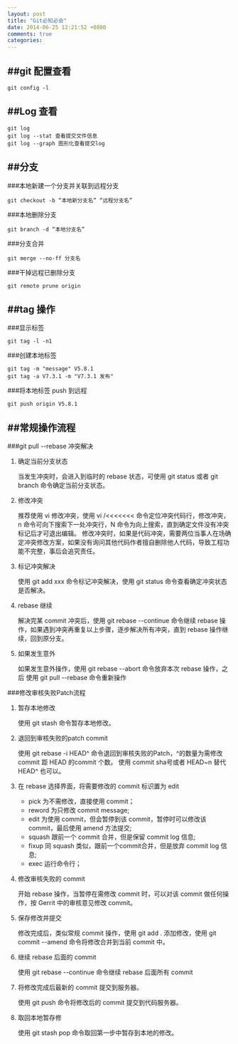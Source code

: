 ```yaml
---
layout: post
title: "Git必知必会"
date: 2014-06-25 12:21:52 +0800
comments: true
categories: 
---
```



##git 配置查看
---
	git config -l

<!--more-->

##Log 查看
---
```
git log
git log --stat 查看提交文件信息
git log --graph 图形化查看提交log
```

##分支
---
###本地新建一个分支并关联到远程分支

	git checkout -b “本地新分支名” “远程分支名”

###本地删除分支

	git branch -d “本地分支名”

###分支合并

	git merge --no-ff 分支名

###干掉远程已删除分支

	git remote prune origin

##tag 操作
---
###显示标签

	git tag -l -n1

###创建本地标签
```
git tag -m "message" V5.8.1
git tag -a V7.3.1 -m "V7.3.1 发布"
```
###将本地标签 push 到远程

	git push origin V5.8.1

##常规操作流程
---
###git pull --rebase 冲突解决

1. 确定当前分支状态

	当发生冲突时，会进入到临时的 rebase 状态，可使用 git status 或者 git branch 命令确定当前分支状态。

2. 修改冲突

	推荐使用 vi 修改冲突，使用 vi /<<<<<<< 命令定位冲突代码行，修改冲突，n 命令可向下搜索下一处冲突行，N 命令为向上搜索，直到确定文件没有冲突标记后才可退出编辑。
修改冲突时，如果是代码冲突，需要两位当事人在场确定冲突修改方案，如果没有询问其他代码作者擅自删除他人代码，导致工程功能不完整，事后会追究责任。

3. 标记冲突解决

	使用 git add xxx 命令标记冲突解决，使用 git status 命令查看确定冲突状态是否解决。

4. rebase 继续

	解决完某 commit 冲突后，使用 git rebase --continue 命令继续 rebase 操作，如果遇到冲突再重复以上步骤，逐步解决所有冲突，直到 rebase 操作继续，回到原分支。

5. 如果发生意外
	
	如果发生意外操作，使用 git rebase --abort 命令放弃本次 rebase 操作，之后 使用 git pull --rebase 命令重新操作

###修改审核失败Patch流程

1. 暂存本地修改

	使用 git stash 命令暂存本地修改。

2. 退回到审核失败的patch commit

	使用 git rebase -i HEAD^ 命令退回到审核失败的Patch，^的数量为需修改 commit 距 HEAD 的commit 个数。
使用 commit sha号或者 HEAD~n 替代 HEAD^ 也可以。

3. 在 rebase 选择界面，将需要修改的 commit 标识置为 edit
	*	pick 为不需修改，直接使用 commit；
	*	reword 为只修改 commit message;
	*	edit 为使用 commit，但会暂停到该 commit，暂停时可以修改该 commit，最后使用 amend 方法提交;
	*	squash 跟前一个 commit 合并，但是保留 commit log 信息;
	*	fixup 同 squash 类似，跟前一个commit合并，但是放弃 commit log 信息;
	*	exec 运行命令行；

4. 修改审核失败的 commit

	开始 rebase 操作，当暂停在需修改 commit 时，可以对该 commit 做任何操作，按 Gerrit 中的审核意见修改 commit。

5. 保存修改并提交

	修改完成后，类似常规 commit 操作，使用 git add . 添加修改，使用 git commit --amend 命令将修改合并到当前 commit 中。

6. 继续 rebase 后面的 commit

	使用 git rebase --continue 命令继续 rebase 后面所有 commit

7. 将修改完成后最新的 commit 提交到服务器。

	使用 git push 命令将修改后的 commit 提交到代码服务器。

8. 取回本地暂存修

	使用 git stash pop 命令取回第一步中暂存到本地的修改。
